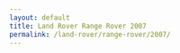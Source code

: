 ```yaml
---
layout: default
title: Land Rover Range Rover 2007
permalink: /land-rover/range-rover/2007/
---
```

